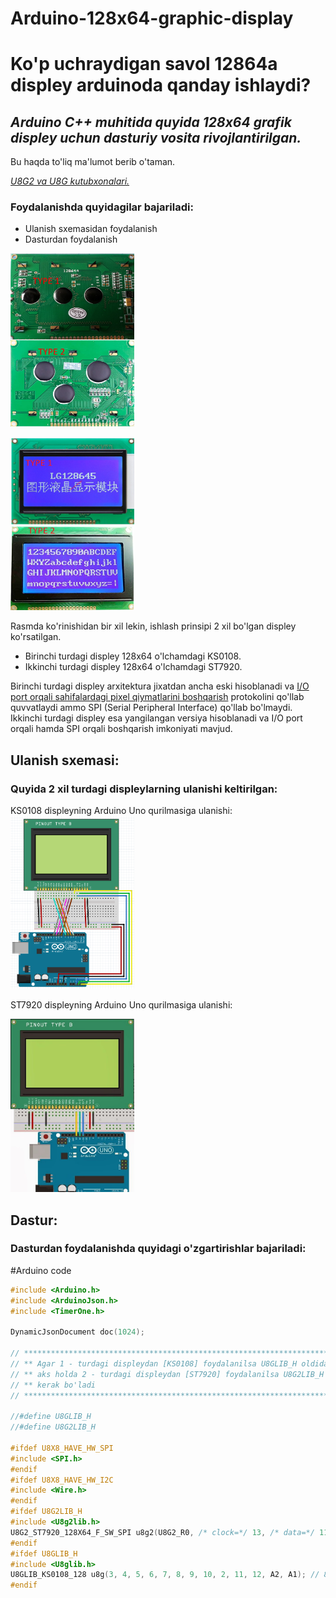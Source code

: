 # Arduino-128x64-graphic-display
<h1>
Ko'p uchraydigan savol 12864a displey arduinoda qanday ishlaydi? 
</h1>
<i><h2>Arduino C++ muhitida quyida 128x64 grafik displey uchun dasturiy vosita rivojlantirilgan. </h2></i>Bu haqda to'liq ma'lumot berib o'taman.
<p><i><a href=https://www.avrfreaks.net/projects/u8glib-and-u8g2>U8G2 va U8G kutubxonalari.</a></i><p>
<h3>Foydalanishda quyidagilar bajariladi:</h3>
<ul>
  <li>Ulanish sxemasidan foydalanish</li>
  <li>Dasturdan foydalanish</li>
</ul>
<p>
<img src="displays.jpg" alt="ST7920 128x64 Grafik Displey" width="198" height="277">
<p>
<img src="displays_front.jpg" alt="ST7920 128x64 Grafik Displey" width="198" height="277">
<p>
Rasmda ko'rinishidan bir xil lekin, ishlash prinsipi 2 xil bo'lgan displey ko'rsatilgan.
<p>
  <ul>
    <li> Birinchi turdagi displey 128x64 o'lchamdagi KS0108.</li>
    <li> Ikkinchi turdagi displey 128x64 o'lchamdagi ST7920.</li>
  </ul>
Birinchi turdagi displey arxitektura jixatdan ancha eski hisoblanadi va <a href=https://hackprojects.wordpress.com/forum/avr/interfacing-ks0108-based-128x64-graphical-lcd-with-avr-microcontroller-atmega-8/>I/O port orqali sahifalardagi pixel qiymatlarini boshqarish</a> protokolini qo'llab quvvatlaydi ammo SPI (Serial Peripheral Interface) qo'llab bo'lmaydi.
Ikkinchi turdagi displey esa yangilangan versiya hisoblanadi va I/O port orqali hamda SPI orqali boshqarish imkoniyati mavjud.
<p>
<h2>Ulanish sxemasi:</h2>
<h3>Quyida 2 xil turdagi displeylarning ulanishi keltirilgan:</h3>
KS0108 displeyning Arduino Uno qurilmasiga ulanishi:
<img src="KS0108.PNG" alt="KS0108 128x64 Grafik Displey" width="198" height="277">
<p>
ST7920 displeyning Arduino Uno qurilmasiga ulanishi:
<p>
<img src="st7920.jpeg" alt="ST7920 128x64 Grafik Displey" width="198" height="277">
<p>
<h2>Dastur:</h2>
<h3>Dasturdan foydalanishda quyidagi o'zgartirishlar bajariladi:</h3>

#Arduino code
```cpp
#include <Arduino.h>
#include <ArduinoJson.h>
#include <TimerOne.h>

DynamicJsonDocument doc(1024);

// ***********************************************************************************************************
// ** Agar 1 - turdagi displeydan [KS0108] foydalanilsa U8GLIB_H oldidan {//} belgini olib tashlash         **
// ** aks holda 2 - turdagi displeydan [ST7920] foydalanilsa U8G2LIB_H oldidan [//] belgi olib tashlash     **
// ** kerak bo'ladi                                                                                         **
// ***********************************************************************************************************

//#define U8GLIB_H
//#define U8G2LIB_H

#ifdef U8X8_HAVE_HW_SPI
#include <SPI.h>
#endif
#ifdef U8X8_HAVE_HW_I2C
#include <Wire.h>
#endif
#ifdef U8G2LIB_H
#include <U8g2lib.h>
U8G2_ST7920_128X64_F_SW_SPI u8g2(U8G2_R0, /* clock=*/ 13, /* data=*/ 11, /* CS=*/ 10, /* reset=*/ 8);
#endif
#ifdef U8GLIB_H
#include <U8glib.h>
U8GLIB_KS0108_128 u8g(3, 4, 5, 6, 7, 8, 9, 10, 2, 11, 12, A2, A1); // 8Bit Com: DB0..DB7: 3,4,5,6,7,8,9,10, en=2, cs1=11, cs2=12,di=A2,rw=A1 || wiring 12864a display uchun
#endif
```
